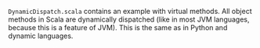 `DynamicDispatch.scala` contains an example with virtual methods. All
object methods in Scala are dynamically dispatched (like in most JVM
languages, because this is a feature of JVM). This is the same as in
Python and dynamic languages.
